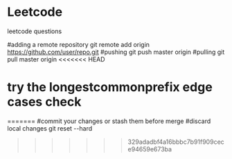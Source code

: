 # Leetcode
 leetcode questions

#adding a remote repository
git remote add origin https://github.com/user/repo.git
#pushing 
git push master origin
#pulling
git pull master origin
<<<<<<< HEAD

# try the longestcommonprefix edge cases check

=======
#commit your changes or stash  them before merge
#discard local changes
git reset --hard
>>>>>>> 329adadbf4a16bbbc7b91f909cece94659e673ba
